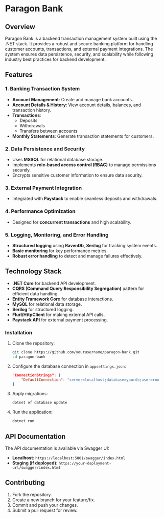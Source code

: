 
# Paragon Bank

## Overview
Paragon Bank is a backend transaction management system built using the .NET stack. It provides a robust and secure banking platform for handling customer accounts, transactions, and external payment integrations. The system ensures data persistence, security, and scalability while following industry best practices for backend development.

## Features
### 1. Banking Transaction System
- **Account Management**: Create and manage bank accounts.
- **Account Details & History**: View account details, balances, and transaction history.
- **Transactions**:
  - Deposits
  - Withdrawals
  - Transfers between accounts
- **Monthly Statements**: Generate transaction statements for customers.

### 2. Data Persistence and Security
- Uses **MSSQL** for relational database storage.
- Implements **role-based access control (RBAC)** to manage permissions securely.
- Encrypts sensitive customer information to ensure data security.

### 3. External Payment Integration
- Integrated with **Paystack** to enable seamless deposits and withdrawals.

### 4. Performance Optimization
- Designed for **concurrent transactions** and high scalability.

### 5. Logging, Monitoring, and Error Handling
- **Structured logging** using **RavenDb**, **Serilog** for tracking system events.
- **Basic monitoring** for key performance metrics.
- **Robust error handling** to detect and manage failures effectively.


## Technology Stack
- **.NET Core** for backend API development.
- **CQRS (Command Query Responsibility Segregation)** pattern for efficient data handling.
- **Entity Framework Core** for database interactions.
- **MySQL** for relational data storage.
- **Serilog** for structured logging.
- **Flurl/HttpClient** for making external API calls.
- **Paystack API** for external payment processing.


### Installation
1. Clone the repository:
   ```sh
   git clone https://github.com/yourusername/paragon-bank.git
   cd paragon-bank
   ```
2. Configure the database connection in `appsettings.json`:
   ```json
   "ConnectionStrings": {
       "DefaultConnection": "server=localhost;database=yourdb;user=root;password=yourpassword;"
   }
   ```
3. Apply migrations:
   ```sh
   dotnet ef database update
   ```
4. Run the application:
   ```sh
   dotnet run
   ```

## API Documentation
The API documentation is available via Swagger UI:
- **Localhost**: `https://localhost:5001/swagger/index.html`
- **Staging (if deployed)**: `https://your-deployment-url/swagger/index.html`


## Contributing
1. Fork the repository.
2. Create a new branch for your feature/fix.
3. Commit and push your changes.
4. Submit a pull request for review.

